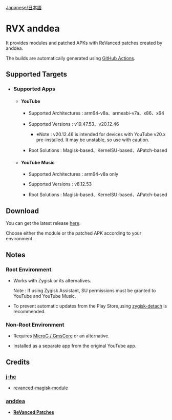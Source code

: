 [Japanese/日本語](README_JP.md)

# RVX anddea

It provides modules and patched APKs with ReVanced patches created by anddea.

The builds are automatically generated using [GitHub Actions](https://github.com/Sanka1610/RVX-anddea//actions/workflows/build.yml).


## Supported Targets

  - ### Supported Apps

    - #### YouTube

      - Supported Architectures : arm64-v8a、armeabi-v7a、x86、x64

      - Supported Versions : v19.47.53、v20.12.46

        - ※Note : v20.12.46 is intended for devices with YouTube v20.x pre-installed. It may be unstable, so use with caution.

      - Root Solutions : Magisk-based、KernelSU-based、APatch-based

    - #### YouTube Music

      - Supported Architectures : arm64-v8a only

      - Supported Versions : v8.12.53

      - Root Solutions : Magisk-based、KernelSU-based、APatch-based


## Download

You can get the latest release [here](https://github.com/Sanka1610/RVX-anddea/releases/).

Choose either the module or the patched APK according to your environment.


## Notes

### Root Environment

- Works with Zygisk or its alternatives.
  
  Note : If using Zygisk Assistant, SU permissions must be granted to YouTube and YouTube Music.

- To prevent automatic updates from the Play Store,using [zygisk-detach](https://github.com/j-hc/zygisk-detach) is recommended.

### Non-Root Environment

- Requires [MicroG / GmsCore](https://github.com/microg/GmsCore) or an alternative.

- Installed as a separate app from the original YouTube app.


## Credits

### [**j-hc**](https://github.com/j-hc)

  - [revanced-magisk-module](https://github.com/j-hc/revanced-magisk-module)

### [**anddea**](https://github.com/anddea)

  - [**ReVanced Patches**](https://github.com/anddea/revanced-patches)